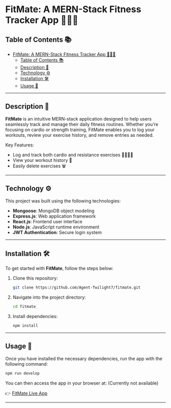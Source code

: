 
# FitMate: A MERN-Stack Fitness Tracker App 🏋️‍♂️💪

## Table of Contents 📚

- [FitMate: A MERN-Stack Fitness Tracker App 🏋️‍♂️💪](#fitmate-a-mern-stack-fitness-tracker-app-️️)
  - [Table of Contents 📚](#table-of-contents-)
  - [Description 📖](#description-)
  - [Technology ⚙️](#technology-️)
  - [Installation 🛠️](#installation-️)
  - [Usage 🚀](#usage-)

---

## Description 📖

**FitMate** is an intuitive MERN-stack application designed to help users seamlessly track and manage their daily fitness routines. Whether you’re focusing on cardio or strength training, FitMate enables you to log your workouts, review your exercise history, and remove entries as needed.

Key Features:
- Log and track both cardio and resistance exercises 🏃‍♀️🏋️‍♀️
- View your workout history 📅
- Easily delete exercises 🗑️

---

## Technology ⚙️

This project was built using the following technologies:

- **Mongoose**: MongoDB object modeling
- **Express.js**: Web application framework
- **React.js**: Frontend user interface
- **Node.js**: JavaScript runtime environment
- **JWT Authentication**: Secure login system

---

## Installation 🛠️

To get started with **FitMate**, follow the steps below:

1. Clone this repository:
   ```bash
   git clone https://github.com/Agent-Twilight7/fitmate.git
   ```

2. Navigate into the project directory:
   ```bash
   cd fitmate
   ```

3. Install dependencies:
   ```bash
   npm install
   ```

---

## Usage 🚀

Once you have installed the necessary dependencies, run the app with the following command:

```bash
npm run develop
```

You can then access the app in your browser at: (Currently not available)

👉 [FitMate Live App](https://FitMate-mlvj.onrender.com)

---







